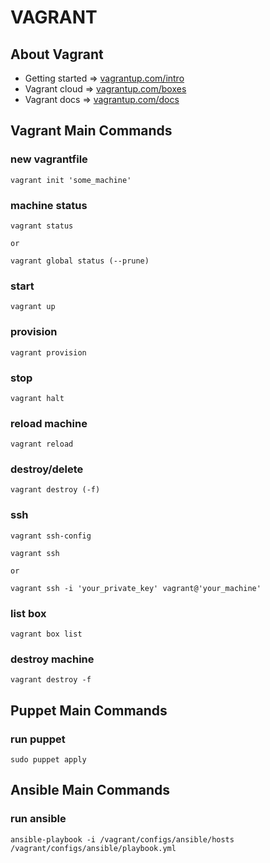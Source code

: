 # VAGRANT

## About Vagrant
- Getting started => [vagrantup.com/intro](https://www.vagrantup.com/intro/getting-started)
- Vagrant cloud => [vagrantup.com/boxes](https://app.vagrantup.com/boxes/search)
- Vagrant docs => [vagrantup.com/docs](https://www.vagrantup.com/docs)

## Vagrant Main Commands

### new vagrantfile
```
vagrant init 'some_machine'
```

### machine status
```
vagrant status

or

vagrant global status (--prune)
```

### start
```
vagrant up
```

### provision
```
vagrant provision
```

### stop
```
vagrant halt
```

### reload machine
```
vagrant reload
```

### destroy/delete
```
vagrant destroy (-f)
```

### ssh
```
vagrant ssh-config

vagrant ssh

or

vagrant ssh -i 'your_private_key' vagrant@'your_machine'
```

### list box
```
vagrant box list
```

### destroy machine
```
vagrant destroy -f
```

## Puppet Main Commands

### run puppet
```
sudo puppet apply
```

## Ansible Main Commands

### run ansible
```
ansible-playbook -i /vagrant/configs/ansible/hosts /vagrant/configs/ansible/playbook.yml
```
